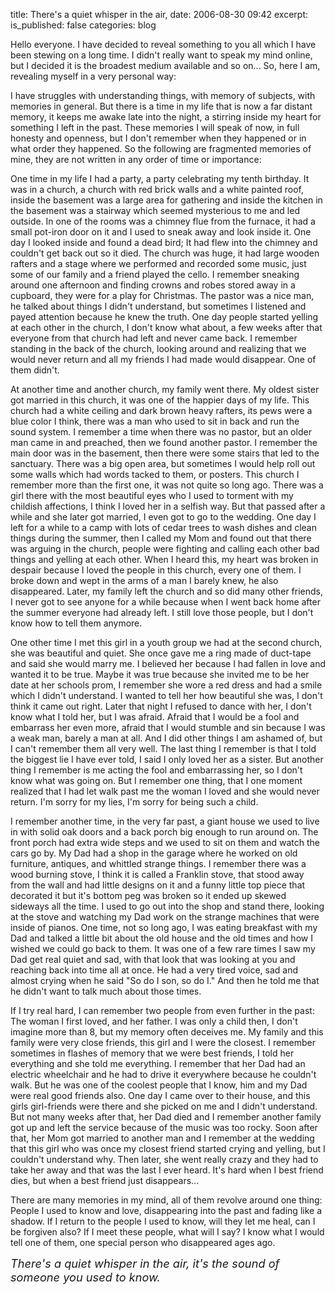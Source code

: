 title: There's a quiet whisper in the air,
date: 2006-08-30 09:42
excerpt: 
is_published: false
categories: blog

Hello everyone. I have decided to reveal something to you all which I have been stewing on a long time. I didn't really want to speak my mind online, but I decided it is the broadest medium available and so on... So, here I am, revealing myself in a very personal way:

I have struggles with understanding things, with memory of subjects, with memories in general. But there is a time in my life that is now a far distant memory, it keeps me awake late into the night, a stirring inside my heart for something I left in the past. These memories I will speak of now, in full honesty and openness, but I don't remember when they happened or in what order they happened. So the following are fragmented memories of mine, they are not written in any order of time or importance:

One time in my life I had a party, a party celebrating my tenth birthday. It was in a church, a church with red brick walls and a white painted roof, inside the basement was a large area for gathering and inside the kitchen in the basement was a stairway which seemed mysterious to me and led outside. In one of the rooms was a chimney flue from the furnace, it had a small pot-iron door on it and I used to sneak away and look inside it. One day I looked inside and found a dead bird; It had flew into the chimney and couldn't get back out so it died. The church was huge, it had large wooden rafters and a stage where we performed and recorded some music, just some of our family and a friend played the cello. I remember sneaking around one afternoon and finding crowns and robes stored away in a cupboard, they were for a play for Christmas. The pastor was a nice man, he talked about things I didn't understand, but sometimes I listened and payed attention because he knew the truth. One day people started yelling at each other in the church, I don't know what about, a few weeks after that everyone from that church had left and never came back. I remember standing in the back of the church, looking around and realizing that we would never return and all my friends I had made would disappear. One of them didn't.

At another time and another church, my family went there. My oldest sister got married in this church, it was one of the happier days of my life. This church had a white ceiling and dark brown heavy rafters, its pews were a blue color I think, there was a man who used to sit in back and run the sound system. I remember a time when there was no pastor, but an older man came in and preached, then we found another pastor. I remember the main door was in the basement, then there were some stairs that led to the sanctuary. There was a big open area, but sometimes I would help roll out some walls which had words tacked to them, or posters. This church I remember more than the first one, it was not quite so long ago. There was a girl there with the most beautiful eyes who I used to torment with my childish affections, I think I loved her in a selfish way. But that passed after a while and she later got married, I even got to go to the wedding. One day I left for a while to a camp with lots of cedar trees to wash dishes and clean things during the summer, then I called my Mom and found out that there was arguing in the church, people were fighting and calling each other bad things and yelling at each other. When I heard this, my heart was broken in despair because I loved the people in this church, every one of them. I broke down and wept in the arms of a man I barely knew, he also disappeared. Later, my family left the church and so did many other friends, I never got to see anyone for a while because when I went back home after the summer everyone had already left. I still love those people, but I don't know how to tell them anymore.

One other time I met this girl in a youth group we had at the second church, she was beautiful and quiet. She once gave me a ring made of duct-tape and said she would marry me. I believed her because I had fallen in love and wanted it to be true. Maybe it was true because she invited me to be her date at her schools prom, I remember she wore a red dress and had a smile which I didn't understand. I wanted to tell her how beautiful she was, I don't think it came out right. Later that night I refused to dance with her, I don't know what I told her, but I was afraid. Afraid that I would be a fool and embarrass her even more, afraid that I would stumble and sin because I was a weak man, barely a man at all. And I did other things I am ashamed of, but I can't remember them all very well. The last thing I remember is that I told the biggest lie I have ever told, I said I only loved her as a sister. But another thing I remember is me acting the fool and embarrassing her, so I don't know what was going on. But I remember one thing, that I one moment realized that I had let walk past me the woman I loved and she would never return. I'm sorry for my lies, I'm sorry for being such a child.

I remember another time, in the very far past, a giant house we used to live in with solid oak doors and a back porch big enough to run around on. The front porch had extra wide steps and we used to sit on them and watch the cars go by. My Dad had a shop in the garage where he worked on old furniture, antiques, and whittled strange things. I remember there was a wood burning stove, I think it is called a Franklin stove, that stood away from the wall and had little designs on it and a funny little top piece that decorated it but it's bottom peg was broken so it ended up skewed sideways all the time. I used to go out into the shop and stand there, looking at the stove and watching my Dad work on the strange machines that were inside of pianos. One time, not so long ago, I was eating breakfast with my Dad and talked a little bit about the old house and the old times and how I wished we could go back to them. It was one of a few rare times I saw my Dad get real quiet and sad, with that look that was looking at you and reaching back into time all at once. He had a very tired voice, sad and almost crying when he said "So do I son, so do I." And then he told me that he didn't want to talk much about those times.

If I try real hard, I can remember two people from even further in the past: The woman I first loved, and her father. I was only a child then, I don't imagine more than 8, but my memory often deceives me. My family and this family were very close friends, this girl and I were the closest. I remember sometimes in flashes of memory that we were best friends, I told her everything and she told me everything. I remember that her Dad had an electric wheelchair and he had to drive it everywhere because he couldn't walk. But he was one of the coolest people that I know, him and my Dad were real good friends also. One day I came over to their house, and this girls girl-friends were there and she picked on me and I didn't understand. But not many weeks after that, her Dad died and I remember another family got up and left the service because of the music was too rocky. Soon after that, her Mom got married to another man and I remember at the wedding that this girl who was once my closest friend started crying and yelling, but I couldn't understand why. Then later, she went really crazy and they had to take her away and that was the last I ever heard. It's hard when I best friend dies, but when a best friend just disappears...

There are many memories in my mind, all of them revolve around one thing: People I used to know and love, disappearing into the past and fading like a shadow. If I return to the people I used to know, will they let me heal, can I be forgiven also? If I meet these people, what will I say? I know what I would tell one of them, one special person who disappeared ages ago.

<span style="font-size: 130%;"><span style="font-style: italic;">There's a quiet whisper in the air, it's the sound of someone you used to know.</span></span>